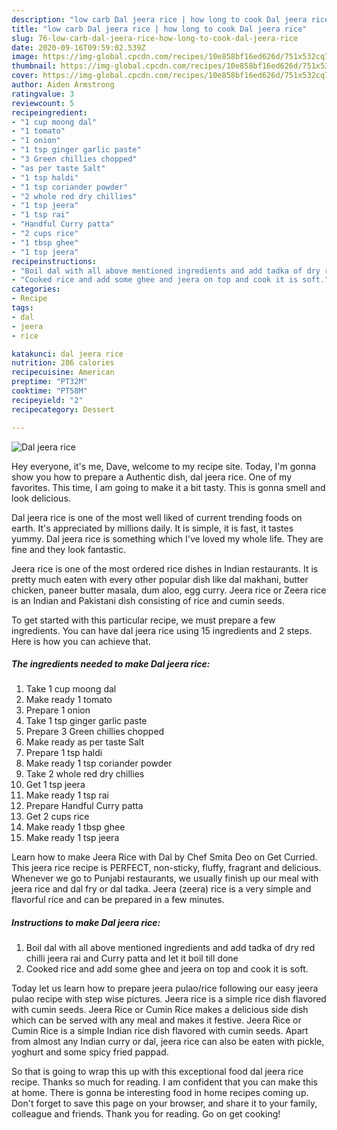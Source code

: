 ```yaml
---
description: "low carb Dal jeera rice | how long to cook Dal jeera rice"
title: "low carb Dal jeera rice | how long to cook Dal jeera rice"
slug: 76-low-carb-dal-jeera-rice-how-long-to-cook-dal-jeera-rice
date: 2020-09-16T09:59:02.539Z
image: https://img-global.cpcdn.com/recipes/10e858bf16ed626d/751x532cq70/dal-jeera-rice-recipe-main-photo.jpg
thumbnail: https://img-global.cpcdn.com/recipes/10e858bf16ed626d/751x532cq70/dal-jeera-rice-recipe-main-photo.jpg
cover: https://img-global.cpcdn.com/recipes/10e858bf16ed626d/751x532cq70/dal-jeera-rice-recipe-main-photo.jpg
author: Aiden Armstrong
ratingvalue: 3
reviewcount: 5
recipeingredient:
- "1 cup moong dal"
- "1 tomato"
- "1 onion"
- "1 tsp ginger garlic paste"
- "3 Green chillies chopped"
- "as per taste Salt"
- "1 tsp haldi"
- "1 tsp coriander powder"
- "2 whole red dry chillies"
- "1 tsp jeera"
- "1 tsp rai"
- "Handful Curry patta"
- "2 cups rice"
- "1 tbsp ghee"
- "1 tsp jeera"
recipeinstructions:
- "Boil dal with all above mentioned ingredients and add tadka of dry red chilli jeera rai and Curry patta and let it boil till done"
- "Cooked rice and add some ghee and jeera on top and cook it is soft."
categories:
- Recipe
tags:
- dal
- jeera
- rice

katakunci: dal jeera rice 
nutrition: 286 calories
recipecuisine: American
preptime: "PT32M"
cooktime: "PT58M"
recipeyield: "2"
recipecategory: Dessert

---
```



![Dal jeera rice](https://img-global.cpcdn.com/recipes/10e858bf16ed626d/751x532cq70/dal-jeera-rice-recipe-main-photo.jpg)

Hey everyone, it's me, Dave, welcome to my recipe site. Today, I'm gonna show you how to prepare a Authentic dish, dal jeera rice. One of my favorites. This time, I am going to make it a bit tasty. This is gonna smell and look delicious.

Dal jeera rice is one of the most well liked of current trending foods on earth. It's appreciated by millions daily. It is simple, it is fast, it tastes yummy. Dal jeera rice is something which I've loved my whole life. They are fine and they look fantastic.

Jeera rice is one of the most ordered rice dishes in Indian restaurants. It is pretty much eaten with every other popular dish like dal makhani, butter chicken, paneer butter masala, dum aloo, egg curry. Jeera rice or Zeera rice is an Indian and Pakistani dish consisting of rice and cumin seeds.


To get started with this particular recipe, we must prepare a few ingredients. You can have dal jeera rice using 15 ingredients and 2 steps. Here is how you can achieve that.

<!--inarticleads1-->

##### The ingredients needed to make Dal jeera rice:

1. Take 1 cup moong dal
1. Make ready 1 tomato
1. Prepare 1 onion
1. Take 1 tsp ginger garlic paste
1. Prepare 3 Green chillies chopped
1. Make ready as per taste Salt
1. Prepare 1 tsp haldi
1. Make ready 1 tsp coriander powder
1. Take 2 whole red dry chillies
1. Get 1 tsp jeera
1. Make ready 1 tsp rai
1. Prepare Handful Curry patta
1. Get 2 cups rice
1. Make ready 1 tbsp ghee
1. Make ready 1 tsp jeera


Learn how to make Jeera Rice with Dal by Chef Smita Deo on Get Curried. This jeera rice recipe is PERFECT, non-sticky, fluffy, fragrant and delicious. Whenever we go to Punjabi restaurants, we usually finish up our meal with jeera rice and dal fry or dal tadka. Jeera (zeera) rice is a very simple and flavorful rice and can be prepared in a few minutes. 

<!--inarticleads2-->

##### Instructions to make Dal jeera rice:

1. Boil dal with all above mentioned ingredients and add tadka of dry red chilli jeera rai and Curry patta and let it boil till done
1. Cooked rice and add some ghee and jeera on top and cook it is soft.


Today let us learn how to prepare jeera pulao/rice following our easy jeera pulao recipe with step wise pictures. Jeera rice is a simple rice dish flavored with cumin seeds. Jeera Rice or Cumin Rice makes a delicious side dish which can be served with any meal and makes it festive. Jeera Rice or Cumin Rice is a simple Indian rice dish flavored with cumin seeds. Apart from almost any Indian curry or dal, jeera rice can also be eaten with pickle, yoghurt and some spicy fried pappad. 

So that is going to wrap this up with this exceptional food dal jeera rice recipe. Thanks so much for reading. I am confident that you can make this at home. There is gonna be interesting food in home recipes coming up. Don't forget to save this page on your browser, and share it to your family, colleague and friends. Thank you for reading. Go on get cooking!
